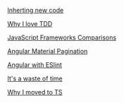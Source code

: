 [Inherting new code](https://dev.to/leirasanchez/what-are-some-good-questions-to-ask-when-you-re-inheriting-a-codebase-ll9)
>
[Why I love TDD](https://dev.to/shanif/why-i-love-tdd-4d6)
>
[JavaScript Frameworks Comparisons](https://dev.to/mkdev/javascript-framework-comparison-vue-react-and-angular-4d)
>
[Angular Material Pagination](https://medium.com/angular-in-depth/angular-material-pagination-datasource-73080d3457fe)
>
[Angular with ESlint](https://dev.to/dreiv/using-eslint-and-prettier-with-vscode-in-an-angular-project-42ib)
>
[It's a waste of time](https://dev.to/dmerejkowsky/it-s-a-waste-of-time-513p)
>
[Why I moved to TS](https://dev.to/vbrdnk/why-i-moved-to-typescript-and-have-no-regrets-3174)
